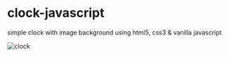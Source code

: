 # clock-javascript
 simple clock with image background using html5, css3 & vanilla javascript
 
 ![clock](https://user-images.githubusercontent.com/50907905/142584639-256d0c4e-4c97-4a7b-bf31-9fed7489485b.png)
